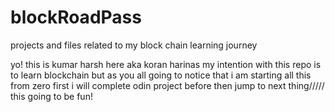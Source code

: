 # blockRoadPass
projects and files related to my block chain learning journey

yo! this is kumar harsh here aka koran harinas
my intention with this repo is to learn blockchain but as you all going to notice that i am starting all this from zero
first i will complete odin project before then jump to next thing///// this going to be fun!
